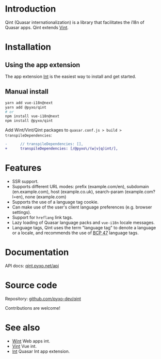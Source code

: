 # Introduction

Qint (Quasar internationalization) is a library that facilitates the i18n of
Quasar apps. Qint extends [Vint](https://github.com/pyxo-dev/vint).

# Installation

## Using the app extension

The app extension [Int](https://github.com/pyxo-dev/quasar-app-extension-int) is the easiest way to install and get started.

## Manual install

``` bash
yarn add vue-i18n@next
yarn add @pyxo/qint
# or
npm install vue-i18n@next
npm install @pyxo/qint
```

Add Wint/Vint/Qint packages to `quasar.conf.js > build > transpileDependencies`:

``` diff
-      // transpileDependencies: [],
+      transpileDependencies: [/@pyxo\/(w|v|q)int/],
```

# Features

-   SSR support.
-   Supports different URL modes: prefix (example.com/en), subdomain
    (en.example.com), host (example.co.uk), search-param (example.com?l=en), none
    (example.com)
-   Supports the use of a language tag cookie.
-   Can make use of the user's client language preferences (e.g. browser
    settings).
-   Support for `hreflang` link tags.
-   Lazy loading of Quasar language packs and `vue-i18n` locale messages.
-   Language tags, Qint uses the term "language tag" to denote a language or a
    locale, and recommends the use of [BCP 47](https://www.w3.org/International/articles/language-tags) language tags.

# Documentation

API docs: [qint.pyxo.net/api](https://qint.pyxo.net/api)

# Source code

Repository: [github.com/pyxo-dev/qint](https://github.com/pyxo-dev/qint)

Contributions are welcome!

# See also

-   [Wint](https://github.com/pyxo-dev/wint) Web apps int.
-   [Vint](https://github.com/pyxo-dev/vint) Vue int.
-   [Int](https://github.com/pyxo-dev/quasar-app-extension-int) Quasar Int app extension.
